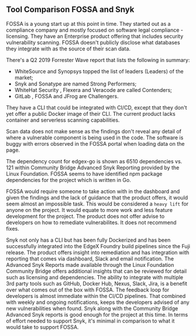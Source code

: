 ## Tool Comparison FOSSA and Snyk
FOSSA is a young start up at this point in time.  They started out as a compliance company and mostly focused on software legal compliance - licensing.  They have an Enterprise product offering that includes security vulnerability scanning.  FOSSA doesn't publicly disclose what databases they integrate with as the source of their scan data.  

There's a Q2 2019 Forrester Wave report that lists the following in summary:
 - WhiteSource and Synopsys topped the list of leaders (Leaders) of the market;
 - Snyk and Sonatype are named Strong Performers;
 - WhiteHat Security , Flexera and Veracode are called Contenders;
 - GitLab , FOSSA and JFrog are Challengers.

They have a CLI that could be integrated with CI/CD, except that they don't yet offer a public Docker image of their CLI.  The current product lacks container and serverless scanning capabilities.

Scan data does not make sense as the findings don't reveal any detail of where a vulnerable component is being used in the code.  The software is buggy with errors observed in the FOSSA portal when loading data on the page.

The dependency count for edgex-go is shown as 6510 dependencies vs. 121 within Community Bridge Advanced Snyk Reporting provided by the Linux Foundation.  FOSSA seems to have identified npm package dependencies for the project which is written in Go.

FOSSA would require someone to take action with in the dashboard and given the findings and the lack of guidance that the product offers, it would seem almost an impossible task.  This would be considered a `heavy lift` for anyone on the project.  It would equate to more work and less feature development for the project.  The product does not offer advise to developers on how to remediate vulnerabilites.  It does not recommend fixes.  

Snyk not only has a CLI but has been fully Dockerized and has been successfully integrated into the EdgeX Foundry build pipelines since the Fuji release.  The product offers insight into remediation and has integration with reporting that comes via dashboard, Slack and email notification.  The Advanced Snyk Reports made available through the Linux Foundation Community Bridge offers additional insights that can be reviewed for detail such as licensing and dependencies.  The ability to integrate with multiple 3rd party tools such as GitHub, Docker Hub, Nexus, Slack, Jira, is a benefit over what comes out of the box with FOSSA.  The feedback loop for developers is almost immediate within the CI/CD pipelines.  That combined with weekly and ongoing notifications, keeps the developers advised of any new vulnerabilities when found.  Snyk along with the Community Bridge Advanced Snyk reports is good enough for the project at this time.  In terms of effort needed to support Snyk, it's minimal in comparison to what it would take to support FOSSA.


